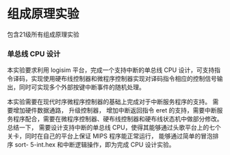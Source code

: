 # 组成原理实验

包含21级所有组成原理实验

### 单总线 CPU 设计

本实验要求利用 logisim 平台，完成一个支持中断的单总线 CPU 设计，可支持指令译码，实现使用硬布线控制器和微程序控制器实现对译码指令相应的控制信号输出，同时可实现多个外部按键中断事件的随机处理。

本实验需要在现代时序微程序控制器的基础上完成对于中断服务程序的支持。 需要增加硬件数据通路， 升级控制器， 增加中断返回指令 eret 的支持，需要中断服务程序配合，需要在微程序控制器、硬布线控制器和硬布线状态机中做部分修改。总结一下， 需要设计支持中断的单总线 CPU，使得其能够通过头歌平台上的七个关卡，同时在自己的平台上保证 MIPS 程序能正常运行， 能够通过简单的冒泡排序 sort-
5-int.hex 和中断逻辑操作，即为完成 CPU 设计实验。

  
